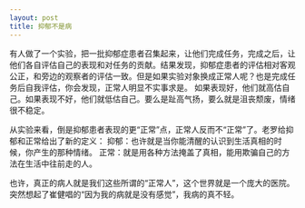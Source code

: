 ```yaml
---
layout: post
title: 抑郁不是病
---
```

有人做了一个实验，把一批抑郁症患者召集起来，让他们完成任务，完成之后，让他们各自评估自己的表现和对任务的贡献。结果发现，抑郁症患者的评估相对客观公正，和旁边的观察者的评估一致。但是如果实验对象换成正常人呢？也是完成任务后自我评估，你会发现，正常人明显不实事求是。
如果表现好，他们就高估自己。如果表现不好，他们就低估自己。要么是趾高气扬，要么就是沮丧颓废，情绪很不稳定。

从实验来看，倒是抑郁患者表现的更“正常”点，正常人反而不“正常”了。老罗给抑郁和正常给出了新的定义：
抑郁：也许就是当你能清醒的认识到生活真相的时候，你产生的那种情绪。
正常：就是用各种方法掩盖了真相，能用欺骗自己的方法在生活中往前走的人。

也许，真正的病人就是我们这些所谓的“正常人”，这个世界就是一个庞大的医院。突然想起了崔健唱的“因为我的病就是没有感觉”，我病的真不轻。